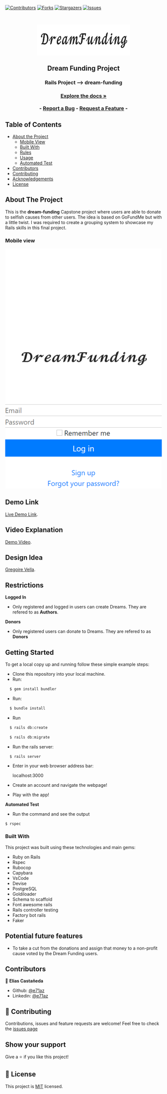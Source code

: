 [![Contributors][contributors-shield]][contributors-url]
[![Forks][forks-shield]][forks-url]
[![Stargazers][stars-shield]][stars-url]
[![Issues][issues-shield]][issues-url]

<!-- PROJECT LOGO -->
<br />
<p align="center">
  <a href="https://github.com/e71az/dream-funding" style="text-decoration: none;">
    <img src="app/assets/images/logo.png" alt="Reserved logo" width="300" height="100" align="center">
  </a>

  <h2 align="center">Dream Funding Project</h2>

  <h3 align="center">Rails Project --> dream-funding<h3>
  <p align="center">
    <a href="#table-of-contents"><strong>Explore the docs »</strong></a>
    <br />
    <br />
    -
    <a href="https://github.com/e71az/dream-funding/issues">Report a Bug</a>
    -
    <a href="https://github.com/e71az/dream-funding/issues">Request a Feature</a>
    -
  </p>
</p>

<!-- TABLE OF CONTENTS -->
## Table of Contents

* [About the Project](#about-the-project)
  * [Mobile View](#mobile-view)
  * [Built With](#built-with)
  * [Rules](#rules)
  * [Usage](#usage)
  * [Automated Test](#autoamted-test)
* [Contributors](#contributors)
* [Contributing](#contributing)
* [Acknowledgements](#acknowledgements)
* [License](#license)

<!-- ABOUT THE PROJECT -->
## About The Project

This is the **dream-funding** Capstone project where users are able to donate to selfish causes from other users. The idea is based on GoFundMe but with a little twist. I was required to create a grouping system to showcase my Rails skills in this final project.

### Mobile view

![screenshot](./app/assets/images/mobile.png)

## Demo Link

[Live Demo Link](https://enigmatic-mesa-94696.herokuapp.com/).

## Video Explanation

[Demo Video](https://www.loom.com/share/5d88bff6fbe043b4b9742282c184c936).

## Design Idea

[Gregoire Vella](https://www.behance.net/gregoirevella).

## Restrictions

**Logged In**
* Only registered and logged in users can create Dreams. They are refered to as **Authors**.

**Donors**
* Only registered users can donate to Dreams. They are refered to as **Donors**

## Getting Started

To get a local copy up and running follow these simple example steps:

- Clone this repository into your local machine.
- Run:

```bash
  $ gem install bundler
```

- Run:

```bash
  $ bundle install
```

- Run

```bash
  $ rails db:create
```

```bash
  $ rails db:migrate
```

- Run the rails server:

```bash
  $ rails server
```

- Enter in your web browser address bar:

    localhost:3000

- Create an account and navigate the webpage!

- Play with the app!

**Automated Test**
* Run the command and see the output
```
$ rspec
```

### Built With
This project was built using these technologies and main gems:
* Ruby on Rails
* Rspec
* Rubocop
* Capybara
* VsCode
* Devise
* PostgreSQL
* Goldiloader
* Schema to scaffold
* Font awesome rails
* Rails controller testing
* Factory bot rails
* Faker

## Potential future features
- To take a cut from the donations and assign that money to a non-profit cause voted by the Dream Funding users.

## Contributors

👤 **Elias Castañeda**

- Github: [@e71az](https://github.com/e71az)
- Linkedin: [@e71az](https://www.linkedin.com/in/eliasecasta/)

## :handshake: Contributing
Contributions, issues and feature requests are welcome!
Feel free to check the [issues page](https://github.com/e71az/dream-funding/issues)

## Show your support
Give a :star: if you like this project!

<!-- MARKDOWN LINKS & IMAGES -->
<!-- https://www.markdownguide.org/basic-syntax/#reference-style-links -->
[contributors-shield]: https://img.shields.io/github/contributors/e71az/dream-funding.svg?style=flat-square
[contributors-url]: https://github.com/e71az/dream-funding/graphs/contributors
[forks-shield]: https://img.shields.io/github/forks/e71az/dream-funding
[forks-url]: https://github.com/e71az/dream-funding/network/members
[stars-shield]: https://img.shields.io/github/stars/e71az/dream-funding
[stars-url]: https://github.com/e71az/dream-funding/stargazers
[issues-shield]: https://img.shields.io/github/issues/e71az/dream-funding.svg?style=flat-square
[issues-url]: https://github.com/e71az/dream-funding/issues

## 📝 License

This project is [MIT](https://opensource.org/licenses/MIT) licensed.
